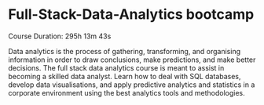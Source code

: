 # Full-Stack-Data-Analytics bootcamp


Course Duration: 295h 13m 43s

Data analytics is the process of gathering, transforming, and organising information in order to draw conclusions, make predictions, and make better decisions. The full stack data analytics course is meant to assist in becoming a skilled data analyst. Learn how to deal with SQL databases, develop data visualisations, and apply predictive analytics and statistics in a corporate environment using the best analytics tools and methodologies.
